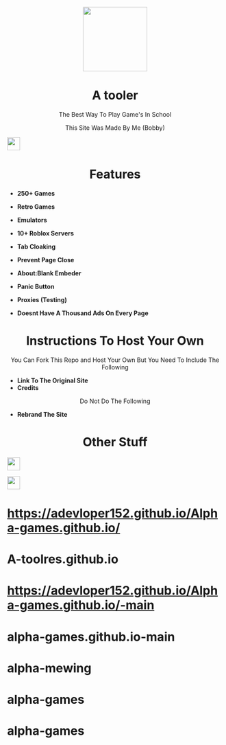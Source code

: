 <p align="center">
 
  <img src="https://https://adevloper152.github.io/Alpha-games.github.io//G-Google.png" width="150px" height="150px">

</p>

<h1 align="center">A tooler</h1>
<p align="center">The Best Way To Play Game's In School</p>
<p align="Center">This Site Was Made By Me (Bobby)</p>
<a href="https://discord.gg/DzKRSntb87"><img height="30px"  src="https://img.shields.io/badge/Join%20The%20Discord!-brightgreen?style=for-the-badge&logo=discord&logoColor=white&labelColor=%233f4bd1&color=%235865F2"></a>




<h1 align="center">Features</h1>

- **250+ Games**
- **Retro Games**
- **Emulators**
- **10+ Roblox Servers**

- **Tab Cloaking**
- **Prevent Page Close**
- **About:Blank Embeder**
- **Panic Button**
- **Proxies (Testing)**

- **Doesnt Have A Thousand Ads On Every Page**

<h1 align="Center">Instructions To Host Your Own</h1>
<p align="center">You Can Fork This Repo and Host Your Own But You Need To Include The Following</p>

- **Link To The Original Site**
- **Credits**

<p align="center">Do Not Do The Following</p>

- **Rebrand The Site**


<h1 align="center">Other Stuff</h1>

<a href="https://chromewebstore.google.com/detail/alpha-games-portable/hbclpfdbinpmdgcglhmkngpabafdeaim"><img height="30px" src="https://img.shields.io/badge/Download%20The%20Extension-white?style=for-the-badge&logo=chromewebstore&logoColor=white&logoSize=auto&labelColor=%232d2d2d&color=%232d2d2d"></a>

<a href="https://addons.mozilla.org/en-US/firefox/addon/alpha-games-portable/"><img height="30px" src="https://img.shields.io/badge/Download%20The%20Addon-white?style=for-the-badge&logo=firefoxbrowser&logoColor=white&logoSize=auto&color=%23FF7139"></a>








# https://adevloper152.github.io/Alpha-games.github.io/
# A-toolres.github.io
# https://adevloper152.github.io/Alpha-games.github.io/-main
# alpha-games.github.io-main
# alpha-mewing
# alpha-games
# alpha-games

